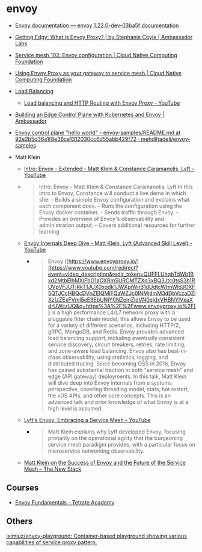 # envoy

- [Envoy documentation — envoy 1.22.0-dev-03ba5f documentation](https://www.envoyproxy.io/docs/envoy/latest/)
- [Getting Edgy: What is Envoy Proxy? | by Stephanie Coyle | Ambassador Labs](https://blog.getambassador.io/what-is-envoy-proxy-eeb1f7316ce7)
- [Service mesh 102: Envoy configuration | Cloud Native Computing Foundation](https://www.cncf.io/blog/2021/11/09/service-mesh-102-envoy-configuration/)
- [Using Envoy Proxy as your gateway to service mesh | Cloud Native Computing Foundation](https://www.cncf.io/online-programs/using-envoy-proxy-as-your-gateway-to-service-mesh/)

- [Load Balancing](https://www.amplenote.com/notes/bf2cdf1a-8e4d-11ec-8b87-9a0f445b4d80)
    - [Load balancing and HTTP Routing with Envoy Proxy - YouTube](https://www.youtube.com/watch?v=D0cuv1AEftE)

- [Building an Edge Control Plane with Kubernetes and Envoy | Ambassador](https://www.getambassador.io/resources/building-an-edge-control-plane-with-kubernetes/)
- [Envoy control plane "hello world" - envoy-samples/README.md at 92e2b5d36a1f8e36ce1312030cc6d55abb429f72 · mehdihadeli/envoy-samples](https://github.com/mehdihadeli/envoy-samples/blob/92e2b5d36a1f8e36ce1312030cc6d55abb429f72/envoy_control/README.md)

- Matt Klein
  - [Intro: Envoy - Extended - Matt Klein & Constance Caramanolis, Lyft - YouTube](https://www.youtube.com/watch?v=P719qI2h2yY)
  - > Intro: Envoy - Matt Klein & Constance Caramanolis, Lyft
  In this intro to Envoy, Constance will conduct a live demo in which she: - Builds a simple Envoy configuration and explains what each component does. - Runs the configuration using the Envoy docker container. - Sends traffic through Envoy. - Provides an overview of Envoy's observability and administration output. - Covers additional resources for further learning

  - [Envoy Internals Deep Dive - Matt Klein, Lyft (Advanced Skill Level) - YouTube](https://www.youtube.com/watch?v=gQF23Vw0keg)
    - > Envoy ([https://www.envoyproxy.io/](https://www.youtube.com/redirect?event=video_description&redir_token=QUFFLUhqbTdWb1Bxd2MtbElhMXlFbG1aOXRmSURCMTZXd3xBQ3Jtc0tsS3h1RUVpVFJUTjRkT1JUX0xodk1JWXpiWnB1dUdtcWtmWldJOXF5QTJCcHBQcDVnZElQMlFQaWZJc0lNMjdmM3dDbVczaDZiXzIzZExFVml5eE9EbUNjY0NZemZldVN0ejdxVHBNYlVxaXdrUWczUQ&q=https%3A%2F%2Fwww.envoyproxy.io%2F)) is a high performance L4/L7 network proxy with a pluggable filter chain model; this allows Envoy to be used for a variety of different scenarios, including HTTP/2, gRPC, MongoDB, and Redis. Envoy provides advanced load balancing support, including eventually consistent service discovery, circuit breakers, retries, rate limiting, and zone-aware load balancing. Envoy also has best-in-class observability, using statistics, logging, and distributed tracing. Since becoming OSS in 2016, Envoy has gained substantial traction in both "service mesh" and edge (API gateway) deployments. In this talk, Matt Klein will dive deep into Envoy internals from a systems perspective, covering threading model, stats, hot restart, the xDS APIs, and other core concepts. This is an advanced talk and prior knowledge of what Envoy is at a high level is assumed.

  - [Lyft's Envoy: Embracing a Service Mesh - YouTube](https://www.youtube.com/watch?v=55yi4MMVBi4)
    - > Matt Klein explains why Lyft developed Envoy, focusing primarily on the operational agility that the burgeoning service mesh paradigm provides, with a particular focus on microservice networking observability.

  - [Matt Klein on the Success of Envoy and the Future of the Service Mesh – The New Stack](https://thenewstack.io/matt-klein-on-the-success-of-envoy-and-the-future-of-the-service-mesh/)

## Courses
- [Envoy Fundamentals - Tetrate Academy](https://academy.tetrate.io/courses/take/envoy-fundamentals/lessons/28296413-1-0-module-overview)

## Others
[iximiuz/envoy-playground: Container-based playground showing various capabilities of service proxy pattern.](https://github.com/iximiuz/envoy-playground)